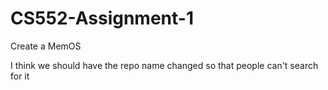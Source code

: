 # CS552-Assignment-1
Create a MemOS 

I think we should have the repo name changed so that people can't search for it
